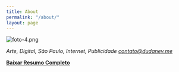 ```yaml
---
title: About
permalink: "/about/"
layout: page
---
```


![foto-4.png](/uploads/foto-4.png)

*Arte, Digital, São Paulo, Internet, Publicidade*
*contato@dudanev.me*

[**Baixar Resumo Completo**](http://bit.ly/2wtlRIk)

